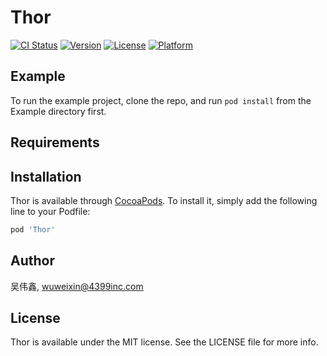 # Thor

[![CI Status](https://img.shields.io/travis/吴伟鑫/Thor.svg?style=flat)](https://travis-ci.org/吴伟鑫/Thor)
[![Version](https://img.shields.io/cocoapods/v/Thor.svg?style=flat)](https://cocoapods.org/pods/Thor)
[![License](https://img.shields.io/cocoapods/l/Thor.svg?style=flat)](https://cocoapods.org/pods/Thor)
[![Platform](https://img.shields.io/cocoapods/p/Thor.svg?style=flat)](https://cocoapods.org/pods/Thor)

## Example

To run the example project, clone the repo, and run `pod install` from the Example directory first.

## Requirements

## Installation

Thor is available through [CocoaPods](https://cocoapods.org). To install
it, simply add the following line to your Podfile:

```ruby
pod 'Thor'
```

## Author

吴伟鑫, wuweixin@4399inc.com

## License

Thor is available under the MIT license. See the LICENSE file for more info.
